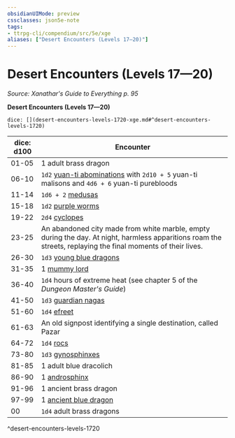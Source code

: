 ```yaml
---
obsidianUIMode: preview
cssclasses: json5e-note
tags:
- ttrpg-cli/compendium/src/5e/xge
aliases: ["Desert Encounters (Levels 17—20)"]
---
```

# Desert Encounters (Levels 17—20)
*Source: Xanathar's Guide to Everything p. 95* 

**Desert Encounters (Levels 17—20)**

`dice: [](desert-encounters-levels-1720-xge.md#^desert-encounters-levels-1720)`

| dice: d100 | Encounter |
|------------|-----------|
| 01-05 | 1 adult brass dragon |
| 06-10 | `1d2` [yuan-ti abominations](yuan-ti-abomination.md) with `2d10 + 5` yuan-ti malisons and `4d6 + 6` yuan-ti purebloods |
| 11-14 | `1d6 + 2` [medusas](medusa.md) |
| 15-18 | `1d2` [purple worms](purple-worm.md) |
| 19-22 | `2d4` [cyclopes](cyclops.md) |
| 23-25 | An abandoned city made from white marble, empty during the day. At night, harmless apparitions roam the streets, replaying the final moments of their lives. |
| 26-30 | `1d3` [young blue dragons](young-blue-dragon.md) |
| 31-35 | 1 [mummy lord](mummy-lord.md) |
| 36-40 | `1d4` hours of extreme heat (see chapter 5 of the *Dungeon Master's Guide*) |
| 41-50 | `1d3` [guardian nagas](guardian-naga.md) |
| 51-60 | `1d4` [efreet](efreeti.md) |
| 61-63 | An old signpost identifying a single destination, called Pazar |
| 64-72 | `1d4` [rocs](roc.md) |
| 73-80 | `1d3` [gynosphinxes](gynosphinx.md) |
| 81-85 | 1 adult blue dracolich |
| 86-90 | 1 [androsphinx](androsphinx.md) |
| 91-96 | 1 ancient brass dragon |
| 97-99 | 1 [ancient blue dragon](ancient-blue-dragon.md) |
| 00 | `1d4` adult brass dragons |
^desert-encounters-levels-1720